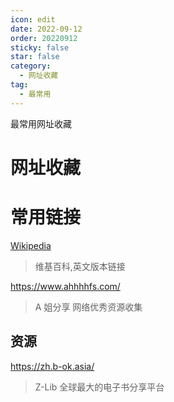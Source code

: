 ```yaml
---
icon: edit
date: 2022-09-12
order: 20220912
sticky: false
star: false
category:
  - 网址收藏
tag:
  - 最常用
---
```


最常用网址收藏

<!-- more -->

# 网址收藏

# 常用链接

[Wikipedia](https://en.wikipedia.org/wiki/Main_Page)

> 维基百科,英文版本链接

https://www.ahhhhfs.com/

> A 姐分享 网络优秀资源收集

## 资源

https://zh.b-ok.asia/

> Z-Lib 全球最大的电子书分享平台
